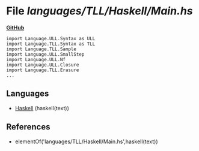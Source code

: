 # File _languages/TLL/Haskell/Main.hs_
**[GitHub](https://github.com/softlang/yas/blob/master/languages/TLL/Haskell/Main.hs)**
```
import Language.ULL.Syntax as ULL
import Language.TLL.Syntax as TLL
import Language.TLL.Sample
import Language.ULL.SmallStep
import Language.ULL.Nf
import Language.ULL.Closure
import Language.TLL.Erasure
...
```

## Languages
* [Haskell](../languages/Haskell.md) (haskell(text))

## References
* elementOf('languages/TLL/Haskell/Main.hs',haskell(text))
